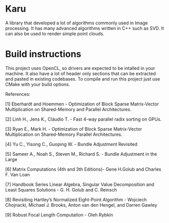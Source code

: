 # Karu

A library that developed a lot of algorithms commonly used in Image processing. It has many advanced algorithms written in C++ such as SVD. It can also be used to render simple point clouds.

# Build instructions

This project uses OpenCL, so drivers are expected to be intalled in your machine. It also have a lot of header only sections that can be extracted and pasted in existing codebases. To compile and run this project just use CMake with your build options.

References:

[1] Eberhardt and Hoemmen - Optimization of Block Sparse Matrix-Vector Multiplication on Shared-Memory and Parallel Architectures.

[2] Linh H., Jens K.,  Cláudio T. - Fast 4-way parallel radix sorting on GPUs.

[3] Ryan E., Mark H. - Optimization of Block Sparse Matrix-Vector Multiplication on Shared-Memory Parallel Architectures.

[4] Yu C., Yisong C., Guoping W. - Bundle Adjustment Revisited

[5] Sameer A., Noah S., Steven M., Richard S. - Bundle Adjustment in the Large

[6] Matrix Computations (4th and 3th Editions)- Gene H.Golub and Charles F. Van Loan

[7] Handbook Series Linear Algebra, Singular Value Decomposition and Least Squares Solutions - G. H. Golub and C. Reinsch

[8] Revisiting Hartley’s Normalized Eight-Point Algorithm - Wojciech Chojnacki, Michael J. Brooks, Anton van den Hengel, and Darren Gawley

[9] Robust Focal Length Computation - Oleh Rybkin
